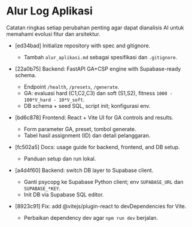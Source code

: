 # Alur Log Aplikasi

Catatan ringkas setiap perubahan penting agar dapat dianalisis AI untuk memahami evolusi fitur dan arsitektur.

- [ed34bad] Initialize repository with spec and gitignore.
  - Tambah `alur_aplikasi.md` sebagai spesifikasi dan `.gitignore`.

- [22a0b75] Backend: FastAPI GA+CSP engine with Supabase-ready schema.
  - Endpoint `/health`, `/presets`, `/generate`.
  - GA: evaluasi hard (C1,C2,C3) dan soft (S1,S2), fitness `1000 - 100*V_hard - 10*V_soft`.
  - DB schema + seed SQL, script init; konfigurasi env.

- [bd6c878] Frontend: React + Vite UI for GA controls and results.
  - Form parameter GA, preset, tombol generate.
  - Tabel hasil assignment (ID) dan detail pelanggaran.

- [fc502a5] Docs: usage guide for backend, frontend, and DB setup.
  - Panduan setup dan run lokal.

- [a4d4f60] Backend: switch DB layer to Supabase client.
  - Ganti psycopg ke Supabase Python client; env `SUPABASE_URL` dan `SUPABASE_*KEY`.
  - Init DB via Supabase SQL editor.

- [8923c91] Fix: add @vitejs/plugin-react to devDependencies for Vite.
  - Perbaikan dependency dev agar `npm run dev` berjalan.
